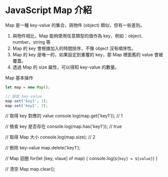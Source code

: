 # JavaScript Map 介紹
Map 是一種 key-value 的集合，與物件 (object) 類似，但有一些差別。
1. 與物件相比，Map 能夠使用任意類型的值作為 key，例如：object、number、string 等
2. Map 的 key 會根據加入的時間排序，不像 object 沒有順序性。
3. Map 的 key 是唯一的，如果設定到重覆的 key，那 Map 裡面舊的 value 會被覆蓋。
4. 透過 Map 的 size 屬性，可以得知 key-value 的數量。

Map 基本操作
```js
let map = new Map();

// 設定 key-value
map.set('key1', 1);
map.set('key2', 2);
```

// 取得 key 對應的 value
console.log(map.get('key1'));  // 1

// 檢查 key 是否存在
console.log(map.has('key1'));  // true

// 取得 Map 大小
console.log(map.size);  // 2

// 刪除 key-value
map.delete('key1');

// Map 迴圈
for(let [key, vlaue] of map) {
     console.log(`${key} = ${value}`)
}

// 清空 Map
map.clear();
```
